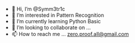- 👋 Hi, I’m @Symm3tr1c
- 👀 I’m interested in Pattern Recognition
- 🌱 I’m currently learning Python Basic
- 💞️ I’m looking to collaborate on ...
- 📫 How to reach me ... zero.proof.all@gmail.com

<!---
Symm3tr1c/Symm3tr1c is a ✨ special ✨ repository because its `README.md` (this file) appears on your GitHub profile.
You can click the Preview link to take a look at your changes.
--->
